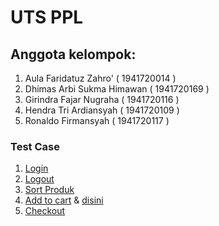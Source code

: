 # UTS PPL

## Anggota kelompok:
1. Aula Faridatuz Zahro'    ( 1941720014 )
2. Dhimas Arbi Sukma Himawan ( 1941720169 )
3. Girindra Fajar Nugraha ( 1941720116 )
4. Hendra Tri Ardiansyah ( 1941720109 )
5. Ronaldo Firmansyah ( 1941720117 )

### Test Case
1. [Login](https://github.com/girindrafajarnugraha/UTS_PPL/commit/320fac46ff199ee13692f568ef55e584e189661d)
2. [Logout](https://github.com/girindrafajarnugraha/UTS_PPL/commit/181ca0b65f67e2185a57b274e05ed3f432b88d1f)
3. [Sort Produk](https://github.com/girindrafajarnugraha/UTS_PPL/commit/226d268703d071f6fd19661205ba17a3f3944713)
4. [Add to cart](https://github.com/girindrafajarnugraha/UTS_PPL/commit/477b3272d81fab3017daf4eaa4e4900defeacdf8) & [disini](https://github.com/girindrafajarnugraha/UTS_PPL/commit/596643d12e1e2216392d7f178ce312977c9a7dee)
5. [Checkout](https://github.com/girindrafajarnugraha/UTS_PPL/commit/cdb4f3118e5fcae50d6e066f4a36ab9ed3ae014b)